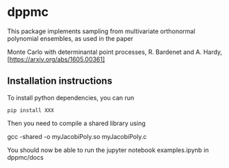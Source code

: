 # dppmc

This package implements sampling from multivariate orthonormal polynomial ensembles, as used in the paper

Monte Carlo with determinantal point processes, R. Bardenet and A. Hardy, [https://arxiv.org/abs/1605.00361]

## Installation instructions
To install python dependencies, you can run
```
pip install XXX
```
Then you need to compile a shared library using

gcc -shared -o myJacobiPoly.so myJacobiPoly.c

You should now be able to run the jupyter notebook examples.ipynb in dppmc/docs
